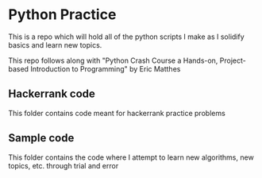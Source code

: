 # Python Practice
This is a repo which will hold all of the python scripts I make as I solidify basics and learn new topics.

This repo follows along with "Python Crash Course a Hands-on, Project-based Introduction to Programming" by Eric Matthes

## Hackerrank code
This folder contains code meant for hackerrank practice problems

## Sample code
This folder contains the code where I attempt to learn new algorithms, new topics, etc. through trial and error